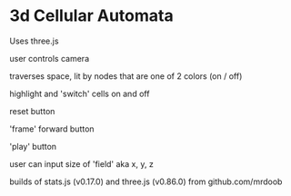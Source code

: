 # 3d Cellular Automata

Uses three.js

user controls camera

traverses space, lit by nodes that are one of 2 colors (on / off)

highlight and 'switch' cells on and off

reset button

'frame' forward button

'play' button

user can input size of 'field' aka x, y, z


builds of stats.js (v0.17.0) and three.js (v0.86.0) from github.com/mrdoob
